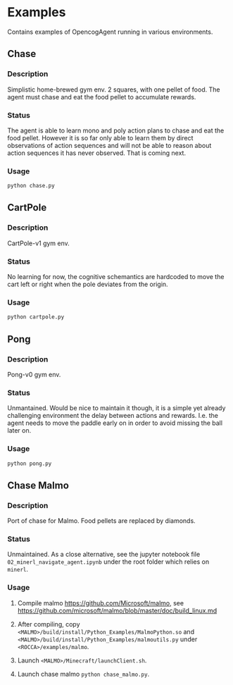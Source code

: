 # Examples

Contains examples of OpencogAgent running in various environments.

## Chase

### Description

Simplistic home-brewed gym env.  2 squares, with one pellet of food.
The agent must chase and eat the food pellet to accumulate rewards.

### Status

The agent is able to learn mono and poly action plans to chase and eat
the food pellet.  However it is so far only able to learn them by
direct observations of action sequences and will not be able to reason
about action sequences it has never observed.  That is coming next.

### Usage

```bash
python chase.py
```

## CartPole

### Description

CartPole-v1 gym env.

### Status

No learning for now, the cognitive schemantics are hardcoded to move
the cart left or right when the pole deviates from the origin.

### Usage

```bash
python cartpole.py
```

## Pong

### Description

Pong-v0 gym env.

### Status

Unmantained.  Would be nice to maintain it though, it is a simple yet
already challenging environment the delay between actions and rewards.
I.e. the agent needs to move the paddle early on in order to avoid
missing the ball later on.

### Usage

```bash
python pong.py
```

## Chase Malmo

### Description

Port of chase for Malmo.  Food pellets are replaced by diamonds.

### Status

Unmaintained.  As a close alternative, see the jupyter notebook file
`02_minerl_navigate_agent.ipynb` under the root folder which relies on
`minerl`.

### Usage

1. Compile malmo https://github.com/Microsoft/malmo, see
   https://github.com/microsoft/malmo/blob/master/doc/build_linux.md

2. After compiling, copy
   `<MALMO>/build/install/Python_Examples/MalmoPython.so` and
   `<MALMO>/build/install/Python_Examples/malmoutils.py` under
   `<ROCCA>/examples/malmo`.

3. Launch `<MALMO>/Minecraft/launchClient.sh`.

4. Launch chase malmo `python chase_malmo.py`.
